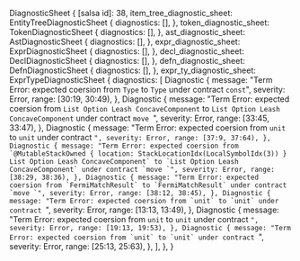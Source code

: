 DiagnosticSheet {
    [salsa id]: 38,
    item_tree_diagnostic_sheet: EntityTreeDiagnosticSheet {
        diagnostics: [],
    },
    token_diagnostic_sheet: TokenDiagnosticSheet {
        diagnostics: [],
    },
    ast_diagnostic_sheet: AstDiagnosticSheet {
        diagnostics: [],
    },
    expr_diagnostic_sheet: ExprDiagnosticSheet {
        diagnostics: [],
    },
    decl_diagnostic_sheet: DeclDiagnosticSheet {
        diagnostics: [],
    },
    defn_diagnostic_sheet: DefnDiagnosticSheet {
        diagnostics: [],
    },
    expr_ty_diagnostic_sheet: ExprTypeDiagnosticSheet {
        diagnostics: [
            Diagnostic {
                message: "Term Error: expected coersion from `Type` to `Type` under contract `const`",
                severity: Error,
                range: [30:19, 30:49),
            },
            Diagnostic {
                message: "Term Error: expected coersion from `List Option Leash ConcaveComponent` to `List Option Leash ConcaveComponent` under contract `move `",
                severity: Error,
                range: [33:45, 33:47),
            },
            Diagnostic {
                message: "Term Error: expected coersion from `unit` to `unit` under contract ``",
                severity: Error,
                range: [37:9, 37:64),
            },
            Diagnostic {
                message: "Term Error: expected coersion from `@MutableStackOwned { location: StackLocationIdx(LocalSymbolIdx(3)) } List Option Leash ConcaveComponent` to `List Option Leash ConcaveComponent` under contract `move `",
                severity: Error,
                range: [38:29, 38:36),
            },
            Diagnostic {
                message: "Term Error: expected coersion from `FermiMatchResult` to `FermiMatchResult` under contract `move `",
                severity: Error,
                range: [38:12, 38:45),
            },
            Diagnostic {
                message: "Term Error: expected coersion from `unit` to `unit` under contract ``",
                severity: Error,
                range: [13:13, 13:49),
            },
            Diagnostic {
                message: "Term Error: expected coersion from `unit` to `unit` under contract ``",
                severity: Error,
                range: [19:13, 19:53),
            },
            Diagnostic {
                message: "Term Error: expected coersion from `unit` to `unit` under contract ``",
                severity: Error,
                range: [25:13, 25:63),
            },
        ],
    },
}
